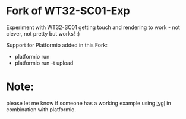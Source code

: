 # Fork of WT32-SC01-Exp
Experiment with WT32-SC01 getting touch and rendering to work - not clever, not pretty but works! :)

Support for Platformio added in this Fork:
* platformio run
* platformio run -t upload
 
 # Note:
 please let me know if someone has a working example using [lvgl](https://github.com/lvgl) in combination with platformio.
